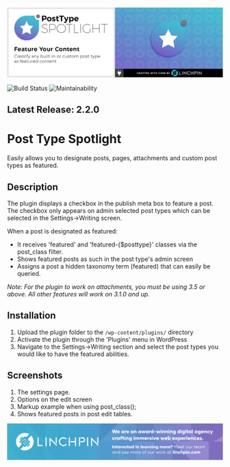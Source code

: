 ![Post Type Spotlight](https://github.com/linchpin/post-type-spotlight/blob/master/.wordpress-org/banner-1544x500.png?raw=true)

![Build Status](https://github.com/linchpin/post-type-spotlight/workflows/Deploy%20to%20WordPress.org/badge.svg) ![Maintainability](https://api.codeclimate.com/v1/badges/571cf2f2437f6fe80c1a/maintainability)

<!-- x-release-please-start-version -->
## Latest Release: 2.2.0
<!-- x-release-please-end -->

# Post Type Spotlight #

Easily allows you to designate posts, pages, attachments and custom post types as featured.

## Description ##

The plugin displays a checkbox in the publish meta box to feature a post. The checkbox only appears on admin selected post types which can be selected in the Settings->Writing screen.

When a post is designated as featured:

*   It receives 'featured' and 'featured-{$posttype}' classes via the post_class filter.
*   Shows featured posts as such in the post type's admin screen
*   Assigns a post a hidden taxonomy term (featured) that can easily be queried.

*Note: For the plugin to work on attachments, you must be using 3.5 or above. All other features will work on 3.1.0 and up.*

## Installation ##

1. Upload the plugin folder to the `/wp-content/plugins/` directory
2. Activate the plugin through the 'Plugins' menu in WordPress
3. Navigate to the Settings->Writing section and select the post types you would like to have the featured abilities.


## Screenshots ##

1. The settings page.
2. Options on the edit screen
3. Markup example when using post_class();
4. Shows featured posts in post edit tables.

![Linchpin](https://github.com/linchpin/brand-assets/blob/master/github-banner@2x.jpg?raw=true)

